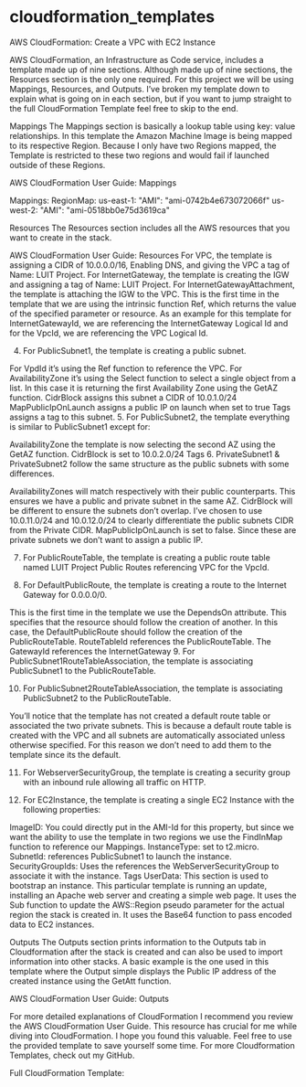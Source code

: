 # cloudformation_templates
AWS CloudFormation: Create a VPC with EC2 Instance

AWS CloudFormation, an Infrastructure as Code service, includes a template made up of nine sections. Although made up of nine sections, the Resources section is the only one required. For this project we will be using Mappings, Resources, and Outputs. I’ve broken my template down to explain what is going on in each section, but if you want to jump straight to the full CloudFormation Template feel free to skip to the end.

Mappings
The Mappings section is basically a lookup table using key: value relationships. In this template the Amazon Machine Image is being mapped to its respective Region. Because I only have two Regions mapped, the Template is restricted to these two regions and would fail if launched outside of these Regions.


AWS CloudFormation User Guide: Mappings

Mappings:
  RegionMap:
    us-east-1:
     "AMI": "ami-0742b4e673072066f"
    us-west-2:
     "AMI": "ami-0518bb0e75d3619ca"

Resources
The Resources section includes all the AWS resources that you want to create in the stack.


AWS CloudFormation User Guide: Resources
For VPC, the template is assigning a CIDR of 10.0.0.0/16, Enabling DNS, and giving the VPC a tag of Name: LUIT Project.
For InternetGateway, the template is creating the IGW and assigning a tag of Name: LUIT Project.
For InternetGatewayAttachment, the template is attaching the IGW to the VPC. This is the first time in the template that we are using the intrinsic function Ref, which returns the value of the specified parameter or resource. As an example for this template for InternetGatewayId, we are referencing the InternetGateway Logical Id and for the VpcId, we are referencing the VPC Logical Id.

4. For PublicSubnet1, the template is creating a public subnet.

For VpdId it’s using the Ref function to reference the VPC.
For AvailabilityZone it’s using the Select function to select a single object from a list. In this case it is returning the first Availability Zone using the GetAZ function.
CidrBlock assigns this subnet a CIDR of 10.0.1.0/24
MapPublicIpOnLaunch assigns a public IP on launch when set to true
Tags assigns a tag to this subnet.
5. For PublicSubnet2, the template everything is similar to PublicSubnet1 except for:

AvailabilityZone the template is now selecting the second AZ using the GetAZ function.
CidrBlock is set to 10.0.2.0/24
Tags
6. PrivateSubnet1 & PrivateSubnet2 follow the same structure as the public subnets with some differences.

AvailabilityZones will match respectively with their public counterparts. This ensures we have a public and private subnet in the same AZ.
CidrBlock will be different to ensure the subnets don’t overlap. I’ve chosen to use 10.0.11.0/24 and 10.0.12.0/24 to clearly differentiate the public subnets CIDR from the Private CIDR.
MapPublicIpOnLaunch is set to false. Since these are private subnets we don’t want to assign a public IP.

7. For PublicRouteTable, the template is creating a public route table named LUIT Project Public Routes referencing VPC for the VpcId.

8. For DefaultPublicRoute, the template is creating a route to the Internet Gateway for 0.0.0.0/0.

This is the first time in the template we use the DependsOn attribute. This specifies that the resource should follow the creation of another. In this case, the DefaultPublicRoute should follow the creation of the PublicRouteTable.
RouteTableId references the PublicRouteTable.
The GatewayId references the InternetGateway
9. For PublicSubnet1RouteTableAssociation, the template is associating PublicSubnet1 to the PublicRouteTable.

10. For PublicSubnet2RouteTableAssociation, the template is associating PublicSubnet2 to the PublicRouteTable.

You’ll notice that the template has not created a default route table or associated the two private subnets. This is because a default route table is created with the VPC and all subnets are automatically associated unless otherwise specified. For this reason we don’t need to add them to the template since its the default.


11. For WebserverSecurityGroup, the template is creating a security group with an inbound rule allowing all traffic on HTTP.


12. For EC2Instance, the template is creating a single EC2 Instance with the following properties:

ImageID: You could directly put in the AMI-Id for this property, but since we want the ability to use the template in two regions we use the FindInMap function to reference our Mappings.
InstanceType: set to t2.micro.
SubnetId: references PublicSubnet1 to launch the instance.
SecurityGroupIds: Uses the references the WebServerSecurityGroup to associate it with the instance.
Tags
UserData: This section is used to bootstrap an instance. This particular template is running an update, installing an Apache web server and creating a simple web page. It uses the Sub function to update the AWS::Region pseudo parameter for the actual region the stack is created in. It uses the Base64 function to pass encoded data to EC2 instances.

Outputs
The Outputs section prints information to the Outputs tab in Cloudformation after the stack is created and can also be used to import information into other stacks. A basic example is the one used in this template where the Output simple displays the Public IP address of the created instance using the GetAtt function.


AWS CloudFormation User Guide: Outputs

For more detailed explanations of CloudFormation I recommend you review the AWS CloudFormation User Guide. This resource has crucial for me while diving into CloudFormation. I hope you found this valuable. Feel free to use the provided template to save yourself some time. For more Cloudformation Templates, check out my GitHub.

Full CloudFormation Template:


